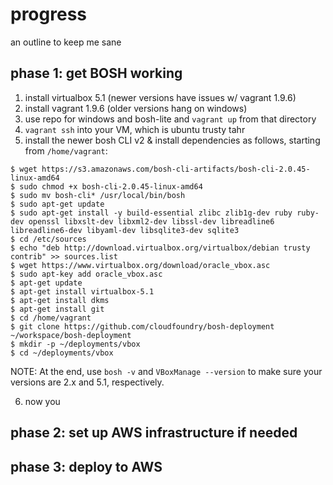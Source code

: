 # progress
an outline to keep me sane

## phase 1: get BOSH working
1. install virtualbox 5.1 (newer versions have issues w/ vagrant 1.9.6)
2. install vagrant 1.9.6 (older versions hang on windows)
3. use repo for windows and bosh-lite and `vagrant up` from that directory
4. `vagrant ssh` into your VM, which is ubuntu trusty tahr
5. install the newer bosh CLI v2 & install dependencies as follows, starting from `/home/vagrant`:
```
$ wget https://s3.amazonaws.com/bosh-cli-artifacts/bosh-cli-2.0.45-linux-amd64
$ sudo chmod +x bosh-cli-2.0.45-linux-amd64
$ sudo mv bosh-cli* /usr/local/bin/bosh
$ sudo apt-get update
$ sudo apt-get install -y build-essential zlibc zlib1g-dev ruby ruby-dev openssl libxslt-dev libxml2-dev libssl-dev libreadline6 libreadline6-dev libyaml-dev libsqlite3-dev sqlite3
$ cd /etc/sources
$ echo "deb http://download.virtualbox.org/virtualbox/debian trusty contrib" >> sources.list
$ wget https://www.virtualbox.org/download/oracle_vbox.asc
$ sudo apt-key add oracle_vbox.asc
$ apt-get update
$ apt-get install virtualbox-5.1
$ apt-get install dkms
$ apt-get install git
$ cd /home/vagrant
$ git clone https://github.com/cloudfoundry/bosh-deployment ~/workspace/bosh-deployment
$ mkdir -p ~/deployments/vbox
$ cd ~/deployments/vbox
```
   NOTE: At the end, use `bosh -v` and `VBoxManage --version` to make sure your versions are 2.x and 5.1, respectively.
   
6. now you

## phase 2: set up AWS infrastructure if needed
## phase 3: deploy to AWS
